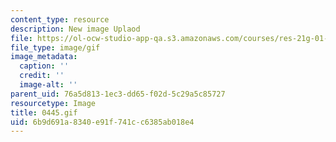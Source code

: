 ```yaml
---
content_type: resource
description: New image Uplaod
file: https://ol-ocw-studio-app-qa.s3.amazonaws.com/courses/res-21g-01-kana-spring-2010/6b9d691a8340e91f741cc6385ab018e4_0445.gif
file_type: image/gif
image_metadata:
  caption: ''
  credit: ''
  image-alt: ''
parent_uid: 76a5d813-1ec3-dd65-f02d-5c29a5c85727
resourcetype: Image
title: 0445.gif
uid: 6b9d691a-8340-e91f-741c-c6385ab018e4
---
```

